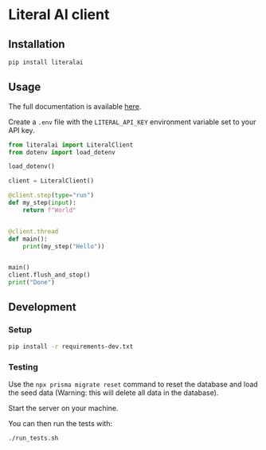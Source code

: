 # Literal AI client

## Installation

```bash
pip install literalai
```

## Usage

The full documentation is available [here](https://docs.getliteral.ai/python-client).

Create a `.env` file with the `LITERAL_API_KEY` environment variable set to your API key.

```python
from literalai import LiteralClient
from dotenv import load_dotenv

load_dotenv()

client = LiteralClient()

@client.step(type="run")
def my_step(input):
    return f"World"


@client.thread
def main():
    print(my_step("Hello"))


main()
client.flush_and_stop()
print("Done")
```

## Development

### Setup

```bash
pip install -r requirements-dev.txt
```

### Testing

Use the `npx prisma migrate reset` command to reset the database and load the seed data (Warning: this will delete all data in the database).

Start the server on your machine.

You can then run the tests with:

```bash
./run_tests.sh
```
